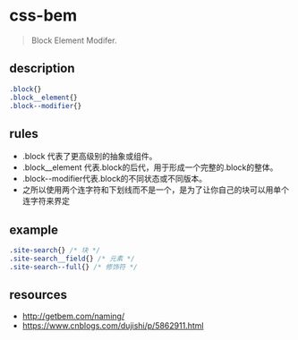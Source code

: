# css-bem
> Block Element Modifer.

## description
```css
.block{}  
.block__element{}  
.block--modifier{}  
```

## rules
- .block 代表了更高级别的抽象或组件。
- .block__element 代表.block的后代，用于形成一个完整的.block的整体。
- .block--modifier代表.block的不同状态或不同版本。
- 之所以使用两个连字符和下划线而不是一个，是为了让你自己的块可以用单个连字符来界定

## example
```css
.site-search{} /* 块 */  
.site-search__field{} /* 元素 */  
.site-search--full{} /* 修饰符 */ 
```

## resources
- http://getbem.com/naming/
- https://www.cnblogs.com/dujishi/p/5862911.html
